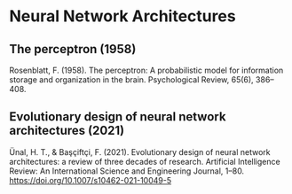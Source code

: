 # Neural Network Architectures

## The perceptron (1958)

Rosenblatt, F. (1958). The perceptron: A probabilistic model for information storage and organization in the brain. Psychological Review, 65(6), 386–408.

## Evolutionary design of neural network architectures (2021)

Ünal, H. T., & Başçiftçi, F. (2021). Evolutionary design of neural network architectures: a review of three decades of research. Artificial Intelligence Review: An International Science and Engineering Journal, 1–80. https://doi.org/10.1007/s10462-021-10049-5
